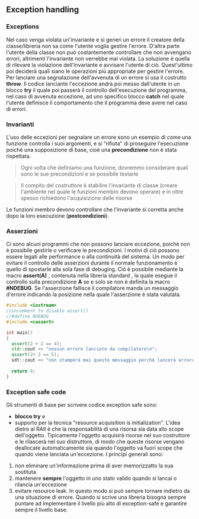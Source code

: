 ## Exception handling ##

### Exceptions ###

Nel caso venga violata un'invariante e si generi un errore il creatore della classe/libreria non sa come l'utente voglia gestire l'errore. D'altra parte l'utente della classe non può costantemente controllare che non avvengano errori, altrimenti l'invariante non verrebbe mai violata.
La soluzione è quella di rilevare la violazione dell'invariante e avvisare l'utente di ciò. Quest'ultimo poi deciderà quali siano le operazioni più appropriate per gestire l'errore.
Per lanciare una segnalazione dell'avvenuta di un errore si usa il costrutto **throw**. Il codice lanciante l'eccezione andrà poi messo dall'utente in un blocco **try** il quale poi passerà il controllo dell'esecuzione del programma, nel caso di avvenuta eccezione, ad uno specifico blocco **catch** nel quale l'utente definisce il comportamento che il programma deve avere nel caso di errori.

### Invarianti ###

L'uso delle eccezioni per segnalare un errore sono un esempio di come una funzione controlla i suoi argomenti, e si "rifiuta" di proseguire l'esecuzione poichè una supposizione di base, cioè una **precondizione** non è stata rispettata.

>Ogni volta che definiamo una funzione, dovremmo considerare quali sono le sue precondizioni e se possibile testarle

>Il compito del costruttore è stabilire l'invariante di classe (creare l'ambiente nel quale le funzioni membro devono operare) e in oltre spesso richiedono l'acquisizione delle risorse

Le funzioni membro devono controllare che l'invariante si corretta anche dopo la loro esecuzione (**postcondizioni**).

### Asserzioni ###

Ci sono alcuni programmi che non possono lanciare eccezione, poichè non è possibile gestirle o verificare le precondizioni. I motivi di ciò possono essere legati alle performance o alla continuità del sistema.
Un modo per evitare il controllo delle asserzioni durante il normale funzionamento è quello di spostarle alla sola fase di debuging. Ciò è possibile mediante la macro **assert(A)** , contenuta nella libreria standard **<cassert>**, la quale esegue il controllo sulla precondizione **A** se e solo se non è definita la macro **#NDEBUG**. Se l'asserzione fallisce il compilatore manda un messaggio d'errore indicando la posizione nella quale l'asserzione è stata valutata.

``` c++
#include <iostream>
//uncomment to disable assert()
//#define NDEBUG
#include <cassert>

int main()
{
  assert(2 + 2 == 4);
  std::cout << "nessun errore lanciato da compilatore\n";
  assert(2+ 2 == 5);
  sdt::cout << "non stamperà mai questo messaggio perchè lancerà arrore\n";
  
  return 0;
}
```
### Exception safe code ###

Gli strumenti di base per scrivere codice exception safe sono:
* **blocco try** e
* supporto per la tecnica "resource acquisition is initialization".
L'idea dietro al RAII è che la responsabilità di una risorsa sia data allo scope dell'oggetto. Tipicamente l'oggetto acquisirà risorse nel suo costruttore e le rilascerà nel suo distruttore, di modo che queste risorse vengano deallocate automaticamente sia quando l'oggetto va fuori scope che quando viene lanciata un'eccezione.
I principi generali sono:
1. non eliminare un'informazione prima di aver memorizzatto la sua sostituta
2. mantenere **sempre** l'oggetto in uno stato valido quando si lancai o rilancia un'eccezione
3. evitare resource leak.
In questo modo si può sempre tornare indietro da una situazione di errore.
Quando si scrive una libreria bisogna sempre puntare ad implementare il livello più alto di exception-safe e garantire sempre il livello base.
